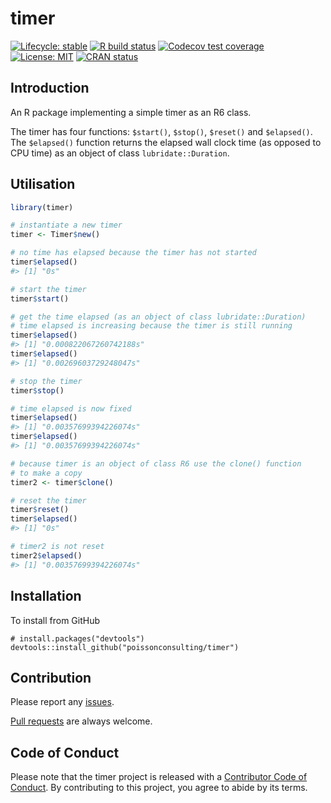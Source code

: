 
<!-- README.md is generated from README.Rmd. Please edit that file -->

# timer

<!-- badges: start -->

[![Lifecycle:
stable](https://img.shields.io/badge/lifecycle-stable-brightgreen.svg)](https://lifecycle.r-lib.org/articles/stages.html#stable)
[![R build
status](https://github.com/poissonconsulting/timer/workflows/R-CMD-check/badge.svg)](https://github.com/poissonconsulting/timer/actions)
[![Codecov test
coverage](https://codecov.io/gh/poissonconsulting/timer/graph/badge.svg)](https://app.codecov.io/gh/poissonconsulting/timer)
[![License:
MIT](https://img.shields.io/badge/License-MIT-green.svg)](https://opensource.org/license/mit)
[![CRAN
status](https://www.r-pkg.org/badges/version/timer)](https://cran.r-project.org/package=timer)
<!-- badges: end -->

## Introduction

An R package implementing a simple timer as an R6 class.

The timer has four functions: `$start()`, `$stop()`, `$reset()` and
`$elapsed()`. The `$elapsed()` function returns the elapsed wall clock
time (as opposed to CPU time) as an object of class
`lubridate::Duration`.

## Utilisation

``` r
library(timer)

# instantiate a new timer
timer <- Timer$new()

# no time has elapsed because the timer has not started
timer$elapsed()
#> [1] "0s"

# start the timer
timer$start()

# get the time elapsed (as an object of class lubridate::Duration)
# time elapsed is increasing because the timer is still running
timer$elapsed()
#> [1] "0.000822067260742188s"
timer$elapsed()
#> [1] "0.00269603729248047s"

# stop the timer
timer$stop()

# time elapsed is now fixed
timer$elapsed()
#> [1] "0.00357699394226074s"
timer$elapsed()
#> [1] "0.00357699394226074s"

# because timer is an object of class R6 use the clone() function
# to make a copy
timer2 <- timer$clone()

# reset the timer
timer$reset()
timer$elapsed()
#> [1] "0s"

# timer2 is not reset
timer2$elapsed()
#> [1] "0.00357699394226074s"
```

## Installation

To install from GitHub

    # install.packages("devtools")
    devtools::install_github("poissonconsulting/timer")

## Contribution

Please report any
[issues](https://github.com/poissonconsulting/timer/issues).

[Pull requests](https://github.com/poissonconsulting/timer/pulls) are
always welcome.

## Code of Conduct

Please note that the timer project is released with a [Contributor Code
of
Conduct](https://contributor-covenant.org/version/2/0/CODE_OF_CONDUCT.html).
By contributing to this project, you agree to abide by its terms.
